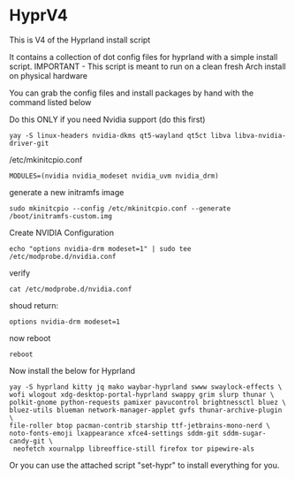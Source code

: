 # HyprV4
This is V4 of the Hyprland install script

It contains a collection of dot config files for hyprland with a simple install script.
IMPORTANT - This script is meant to run on a clean fresh Arch install on physical hardware

You can grab the config files and install packages by hand with the command listed below

Do this ONLY if you need Nvidia support (do this first)
```
yay -S linux-headers nvidia-dkms qt5-wayland qt5ct libva libva-nvidia-driver-git

```
/etc/mkinitcpio.conf
```
MODULES=(nvidia nvidia_modeset nvidia_uvm nvidia_drm)
```
generate a new initramfs image
```
sudo mkinitcpio --config /etc/mkinitcpio.conf --generate /boot/initramfs-custom.img
```
Create NVIDIA Configuration
```
echo "options nvidia-drm modeset=1" | sudo tee /etc/modprobe.d/nvidia.conf
```
verify
```
cat /etc/modprobe.d/nvidia.conf
```
shoud return: 
```
options nvidia-drm modeset=1
```
now reboot
```
reboot
```

Now install the below for Hyprland

```
yay -S hyprland kitty jq mako waybar-hyprland swww swaylock-effects \
wofi wlogout xdg-desktop-portal-hyprland swappy grim slurp thunar \
polkit-gnome python-requests pamixer pavucontrol brightnessctl bluez \
bluez-utils blueman network-manager-applet gvfs thunar-archive-plugin \
file-roller btop pacman-contrib starship ttf-jetbrains-mono-nerd \
noto-fonts-emoji lxappearance xfce4-settings sddm-git sddm-sugar-candy-git \
 neofetch xournalpp libreoffice-still firefox tor pipewire-als
```

Or you can use the attached script "set-hypr" to install everything for you.
